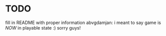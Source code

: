 # TODO
fill in README with proper information
abvgdamjan: i meant to say game is *NOW* in playable state :) sorry guys!
